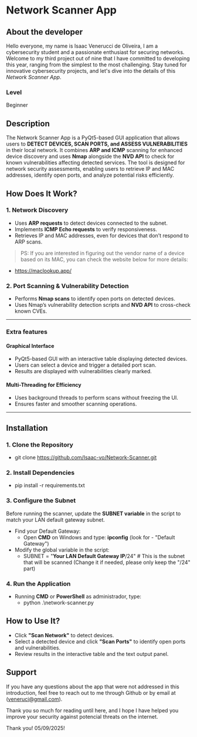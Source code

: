 # Network Scanner App

## About the developer
Hello everyone, my name is Isaac Venerucci de Oliveira, I am a cybersecurity student and a passionate enthusiast for securing networks. Welcome to my third project out of nine that I have committed to developing this year, ranging from the simplest to the most challenging. Stay tuned for innovative cybersecurity projects, and let's dive into the details of this *Network Scanner App*.

### Level
Beginner

## Description
The Network Scanner App is a PyQt5-based GUI application that allows users to **DETECT DEVICES, SCAN PORTS, and ASSESS VULNERABILITIES** in their local network. It combines **ARP and ICMP** scanning for enhanced device discovery and uses **Nmap** alongside the **NVD API** to check for known vulnerabilities affecting detected services.
The tool is designed for network security assessments, enabling users to retrieve IP and MAC addresses, identify open ports, and analyze potential risks efficiently.

## How Does It Work?

### 1. Network Discovery

- Uses **ARP requests** to detect devices connected to the subnet.
- Implements **ICMP Echo requests** to verify responsiveness.
- Retrieves IP and MAC addresses, even for devices that don’t respond to ARP scans.


>PS: If you are interested in figuring out the vendor name of a device based on its MAC, you can check the website below for more details:

- https://maclookup.app/

### 2. Port Scanning & Vulnerability Detection

- Performs **Nmap scans** to identify open ports on detected devices.
- Uses Nmap’s vulnerability detection scripts and **NVD API** to cross-check known CVEs.

---
### Extra features

#### Graphical Interface

- PyQt5-based GUI with an interactive table displaying detected devices.
- Users can select a device and trigger a detailed port scan.
- Results are displayed with vulnerabilities clearly marked.

#### Multi-Threading for Efficiency

- Uses background threads to perform scans without freezing the UI.
- Ensures faster and smoother scanning operations.
---

## Installation

### 1. Clone the Repository

- git clone <https://github.com/Isaac-vo/Network-Scanner.git>

### 2. Install Dependencies

- pip install -r requirements.txt

### 3. Configure the Subnet

Before running the scanner, update the **SUBNET variable** in the script to match your LAN default gateway subnet.
- Find your Default Gateway:
    - Open **CMD** on Windows and type: **ipconfig** (look for - "Default Gateway")
- Modify the global variable in the script:
    - SUBNET = "**Your LAN Default Gateway IP**/24" # This is the subnet that will be scanned (Change it if needed, please only keep the "/24" part)

### 4. Run the Application

- Running **CMD** or **PowerShell** as administrador, type:
    - python .\network-scanner.py

## How to Use It?

- Click **"Scan Network"** to detect devices.
- Select a detected device and click **"Scan Ports"** to identify open ports and vulnerabilities.
- Review results in the interactive table and the text output panel.

## Support

If you have any questions about the app that were not addressed in this introduction, feel free to reach out to me through Github or by email at (veneruci@gmail.com).

Thank you so much for reading until here, and I hope I have helped you improve your security against potencial threats on the internet.

Thank you! 05/09/2025!
